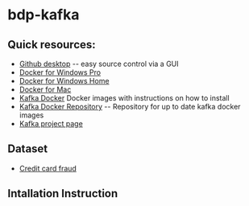 # bdp-kafka

## Quick resources:
 * [Github desktop](https://desktop.github.com/) -- easy source control via a GUI
 * [Docker for Windows Pro](https://store.docker.com/editions/community/docker-ce-desktop-windows)
 * [Docker for Windows Home](https://www.docker.com/products/docker-toolbox)
 * [Docker for Mac](https://store.docker.com/editions/community/docker-ce-desktop-mac)
 * [Kafka Docker](https://hub.docker.com/r/wurstmeister/kafka/) Docker images with instructions on how to install
 * [Kafka Docker Repository](https://github.com/wurstmeister/kafka-docker) -- Repository for up to date kafka docker images
 * [Kafka project page](https://kafka.apache.org/)

## Dataset
 * [Credit card fraud](https://www.kaggle.com/dalpozz/creditcardfraud) 

## Intallation Instruction